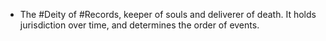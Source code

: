 - The #Deity of #Records, keeper of souls and deliverer of death. It holds jurisdiction over time, and determines the order of events.